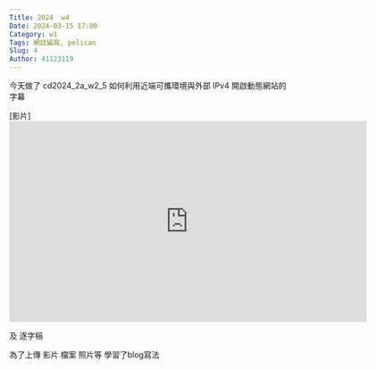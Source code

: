 ```yaml
---
Title: 2024  w4
Date: 2024-03-15 17:00
Category: w1
Tags: 網誌編寫, pelican
Slug: 4
Author: 41123119
---
```



今天做了 
cd2024_2a_w2_5 如何利用近端可攜環境與外部 IPv4 開啟動態網站的字幕

[影片]
         <iframe src="https://nfuedu-my.sharepoint.com/personal/41123119_nfu_edu_tw/_layouts/15/embed.aspx?UniqueId=6fee96e1-6362-499b-9035-20cf3ab77c7e&embed=%7B%22ust%22%3Atrue%2C%22hv%22%3A%22CopyEmbedCode%22%7D&referrer=StreamWebApp&referrerScenario=EmbedDialog.Create" width="640" height="360" frameborder="0" scrolling="no" allowfullscreen title="cd2024_2a_w2_5 如何利用近端可攜環境與外部 IPv4 開啟動態網站 (1).mp4"></iframe>


 及 逐字稿
 
 為了上傳 影片 檔案 照片等 學習了blog寫法
